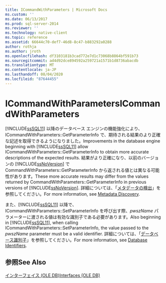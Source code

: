 ```yaml
---
title: ICommandWithParameters | Microsoft Docs
ms.custom: ''
ms.date: 06/13/2017
ms.prod: sql-server-2014
ms.reviewer: ''
ms.technology: native-client
ms.topic: reference
ms.assetid: 66644c70-def7-46d8-8c47-b883292a0288
author: rothja
ms.author: jroth
ms.openlocfilehash: df3103181b3cad772e7d1c73068b8864bf591b73
ms.sourcegitcommit: ad4d92dce894592a259721a1571b1d8736abacdb
ms.translationtype: MT
ms.contentlocale: ja-JP
ms.lasthandoff: 08/04/2020
ms.locfileid: "87644455"
---
```

# <a name="icommandwithparameters"></a><span data-ttu-id="57ec6-102">ICommandWithParameters</span><span class="sxs-lookup"><span data-stu-id="57ec6-102">ICommandWithParameters</span></span>
  <span data-ttu-id="57ec6-103">[!INCLUDE[ssSQL11](../../includes/sssql11-md.md)] 以降のデータベース エンジンの機能強化により、ICommandWithParameters::GetParameterInfo で、期待される結果のより正確な記述を取得できるようになりました。</span><span class="sxs-lookup"><span data-stu-id="57ec6-103">Improvements in the database engine beginning with [!INCLUDE[ssSQL11](../../includes/sssql11-md.md)] allow ICommandWithParameters::GetParameterInfo to obtain more accurate descriptions of the expected results.</span></span> <span data-ttu-id="57ec6-104">結果がより正確になり、以前のバージョンの [!INCLUDE[ssNoVersion](../../includes/ssnoversion-md.md)] で CommandWithParameters::GetParameterInfo から返される値とは異なる可能性があります。</span><span class="sxs-lookup"><span data-stu-id="57ec6-104">These more accurate results may differ from the values returned by CommandWithParameters::GetParameterInfo in previous versions of [!INCLUDE[ssNoVersion](../../includes/ssnoversion-md.md)].</span></span> <span data-ttu-id="57ec6-105">詳細については、「[メタデータの検出](../native-client/features/metadata-discovery.md)」を参照してください。</span><span class="sxs-lookup"><span data-stu-id="57ec6-105">For more information, see [Metadata Discovery](../native-client/features/metadata-discovery.md).</span></span>  
  
 <span data-ttu-id="57ec6-106">また、[!INCLUDE[ssSQL11](../../includes/sssql11-md.md)] 以降で、ICommandWithParameters::SetParameterInfo を呼び出す際、*pwszName* パラメーターに渡される値は有効な識別子である必要があります。</span><span class="sxs-lookup"><span data-stu-id="57ec6-106">Also beginning in [!INCLUDE[ssSQL11](../../includes/sssql11-md.md)], when calling ICommandWithParameters::SetParameterInfo, the value passed to the *pwszName* parameter must be a valid identifier.</span></span> <span data-ttu-id="57ec6-107">詳細については、「[データベース識別子](../databases/database-identifiers.md)」を参照してください。</span><span class="sxs-lookup"><span data-stu-id="57ec6-107">For more information, see [Database Identifiers](../databases/database-identifiers.md).</span></span>  
  
## <a name="see-also"></a><span data-ttu-id="57ec6-108">参照</span><span class="sxs-lookup"><span data-stu-id="57ec6-108">See Also</span></span>  
 [<span data-ttu-id="57ec6-109">インターフェイス &#40;OLE DB&#41;</span><span class="sxs-lookup"><span data-stu-id="57ec6-109">Interfaces &#40;OLE DB&#41;</span></span>](../../database-engine/dev-guide/interfaces-ole-db.md)  
  
  
